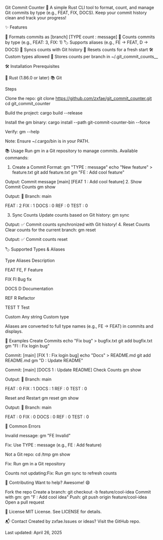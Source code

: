 Git Commit Counter 🚀
A simple Rust CLI tool to format, count, and manage Git commits by type (e.g., FEAT, FIX, DOCS). Keep your commit history clean and track your progress!

✨ Features

📝 Formats commits as [branch] [TYPE count : message]
🔢 Counts commits by type (e.g., FEAT: 3, FIX: 1)
🏷️ Supports aliases (e.g., FE → FEAT, D → DOCS)
🔄 Syncs counts with Git history
🧹 Resets counts for a fresh start
🛠️ Custom types allowed
📂 Stores counts per branch in ~/.git_commit_counts_<project>_<branch>


🛠️ Installation
Prerequisites

🦀 Rust (1.86.0 or later)
📚 Git

Steps

Clone the repo:
git clone https://github.com/zxfae/git_commit_counter.git
cd git_commit_counter


Build the project:
cargo build --release


Install the gm binary:
cargo install --path git-commit-counter-bin --force


Verify:
gm --help




Note: Ensure ~/.cargo/bin is in your PATH.


📚 Usage
Run gm in a Git repository to manage commits. Available commands:
1. Create a Commit
Format: gm "TYPE : message"
echo "New feature" > feature.txt
git add feature.txt
gm "FE : Add cool feature"

Output: Commit message [main] [FEAT 1 : Add cool feature]
2. Show Commit Counts
gm show

Output:
📌 Branch: main

FEAT  : 2
FIX   : 1
DOCS  : 0
REF   : 0
TEST  : 0

3. Sync Counts
Update counts based on Git history:
gm sync

Output: ✅ Commit counts synchronized with Git history!
4. Reset Counts
Clear counts for the current branch:
gm reset

Output: ✅ Commit counts reset

🏷️ Supported Types & Aliases



Type
Aliases
Description



FEAT
FE, F
Feature


FIX
FI
Bug fix


DOCS
D
Documentation


REF
R
Refactor


TEST
T
Test


Custom
Any string
Custom type



Aliases are converted to full type names (e.g., FE → FEAT) in commits and displays.


🌟 Examples
Create Commits
echo "Fix bug" > bugfix.txt
git add bugfix.txt
gm "FI : Fix login bug"

Commit: [main] [FIX 1 : Fix login bug]
echo "Docs" > README.md
git add README.md
gm "D : Update README"

Commit: [main] [DOCS 1 : Update README]
Check Counts
gm show

Output:
📌 Branch: main

FEAT  : 0
FIX   : 1
DOCS  : 1
REF   : 0
TEST  : 0

Reset and Restart
gm reset
gm show

Output:
📌 Branch: main

FEAT  : 0
FIX   : 0
DOCS  : 0
REF   : 0
TEST  : 0


🚨 Common Errors

Invalid message:
gm "FE Invalid"

Fix: Use TYPE : message (e.g., FE : Add feature)

Not a Git repo:
cd /tmp
gm show

Fix: Run gm in a Git repository

Counts not updating:Fix: Run gm sync to refresh counts



🤝 Contributing
Want to help? Awesome! 😄

Fork the repo
Create a branch: git checkout -b feature/cool-idea
Commit with gm: gm "F : Add cool idea"
Push: git push origin feature/cool-idea
Open a pull request


📄 License
MIT License. See LICENSE for details.

📬 Contact
Created by zxfae.Issues or ideas? Visit the GitHub repo.

Last updated: April 26, 2025
